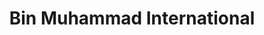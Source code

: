 ---
title: "Bin Muhammad International"
url: /karachi/bin-muhammad-international/
shop: wholesale
---